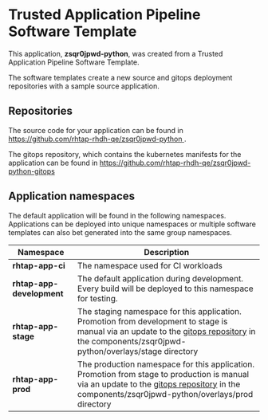 # Trusted Application Pipeline Software Template

This application, **zsqr0jpwd-python**, was created from a Trusted Application Pipeline Software Template.

The software templates create a new source and gitops deployment repositories with a sample source application. 

## Repositories

The source code for your application can be found in [https://github.com/rhtap-rhdh-qe/zsqr0jpwd-python ](https://github.com/rhtap-rhdh-qe/zsqr0jpwd-python ).
 
The gitops repository, which contains the kubernetes manifests for the application can be found in 
[https://github.com/rhtap-rhdh-qe/zsqr0jpwd-python-gitops ](https://github.com/rhtap-rhdh-qe/zsqr0jpwd-python-gitops ) 

## Application namespaces 

The default application will be found in the following namespaces. Applications can be deployed into unique namespaces or multiple software templates can also bet generated into the same group namespaces.  

|  Namespace   |  Description   |  
| -------- | -------- |
| **rhtap-app-ci** | The namespace used for CI workloads |
| **rhtap-app-development** | The default application during development. Every build will be deployed to this namespace for testing. |
| **rhtap-app-stage** | The staging namespace for this application. Promotion from development to stage is manual via an update to the [gitops repository](https://github.com/rhtap-rhdh-qe/zsqr0jpwd-python-gitops ) in the components/zsqr0jpwd-python/overlays/stage directory |
| **rhtap-app-prod** | The production namespace for this application. Promotion from stage to production is manual via an update to the [gitops repository](https://github.com/rhtap-rhdh-qe/zsqr0jpwd-python-gitops ) in the components/zsqr0jpwd-python/overlays/prod directory |